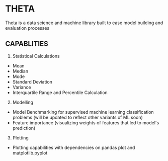 # THETA

Theta is a data science and machine library built to ease model building and evaluation processes

## CAPABLITIES

1. Statistical Calculations
* Mean
* Median
* Mode
* Standard Deviation
* Variance
* Interquartile Range and Percentile Calculation

2. Modelling
* Model Benchmarking for supervised machine learning classification problems (will be updated to reflect other variants of ML soon)
* Feature importance (visualizing weights of features that led to model's prediction)

3. Plotting
* Plotting capabilities with dependencies on pandas plot and matplotlib.pyplot 
